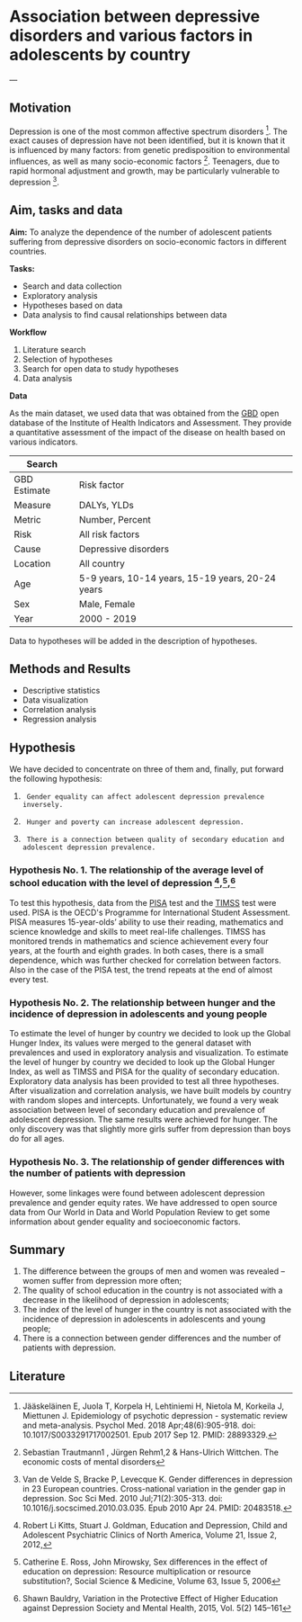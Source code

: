 # Association between depressive disorders and various factors in adolescents by country
—

## Motivation

Depression is one of the most common affective spectrum disorders [^1]. The exact causes of depression have not been identified, but it is known that it is influenced by many factors: from genetic predisposition to environmental influences, as well as many socio-economic factors [^2]. Teenagers, due to rapid hormonal adjustment and growth, may be particularly vulnerable to depression [^3]. 

## Aim, tasks and data

**Aim:** To analyze the dependence of the number of adolescent patients suffering from depressive disorders on socio-economic factors in different countries.

**Tasks:**

* Search and data collection
* Exploratory analysis
* Hypotheses based on data
* Data analysis to find causal relationships between data

**Workflow**

1. Literature search
2. Selection of hypotheses
3. Search for open data to study hypotheses
4. Data analysis

**Data**

As the main dataset, we used data that was obtained from the [GBD](https://vizhub.healthdata.org/gbd-results/) open database of the Institute of Health Indicators and Assessment. They provide a quantitative assessment of the impact of the disease on health based on various indicators. 

| Search       |                                                  |
|--------------|--------------------------------------------------|
| GBD Estimate | Risk factor                                      |
| Measure      | DALYs, YLDs                                      |
| Metric       | Number, Percent                                  |
| Risk         | All risk factors                                 |
| Cause        | Depressive disorders                             |
| Location     | All country                                      |
| Age          | 5-9 years, 10-14 years, 15-19 years, 20-24 years |
| Sex          | Male, Female                                     |
| Year         | 2000 - 2019                                      |
Data to hypotheses will be added in the description of hypotheses.

## Methods and Results

* Descriptive statistics
* Data visualization
* Correlation analysis
* Regression analysis

## Hypothesis

We have decided to concentrate on three of them and, finally, put forward the following hypothesis:
1.      Gender equality can affect adolescent depression prevalence inversely.
2.      Hunger and poverty can increase adolescent depression.
3.      There is a connection between quality of secondary education and adolescent depression prevalence.

### **Hypothesis No. 1.** The relationship of the average level of school education with the level of depression [^5],[^6],[^7]

To test this hypothesis, data from the [PISA](https://www.oecd.org/pisa/) test and the [TIMSS](https://timssandpirls.bc.edu/timss-landing.html) test were used. PISA is the OECD's Programme for International Student Assessment. PISA measures 15-year-olds’ ability to use their reading, mathematics and science knowledge and skills to meet real-life challenges. TIMSS has monitored trends in mathematics and science achievement every four years, at the fourth and eighth grades. 
In both cases, there is a small dependence, which was further checked for correlation between factors. Also in the case of the PISA test, the trend repeats at the end of almost every test.

### **Hypothesis No. 2.** The relationship between hunger and the incidence of depression in adolescents and young people

To estimate the level of hunger by country we decided to look up the Global Hunger Index, its values were merged to the general dataset with prevalences and used in exploratory analysis and visualization. 
To estimate the level of hunger by country we decided to look up the Global Hunger Index, as well as TIMSS and PISA for the quality of secondary education. Exploratory data analysis has been provided to test all three hypotheses. After visualization and correlation analysis, we have built models by country with random slopes and intercepts. Unfortunately, we found a very weak association between level of secondary education and prevalence of adolescent depression. The same results were achieved for hunger. The only discovery was that slightly more girls suffer from depression than boys do for all ages.

### **Hypothesis No. 3.** The relationship of gender differences with the number of patients with depression

However, some linkages were found between adolescent depression prevalence and gender equity rates. We have addressed to open source data from Our World in Data and World Population Review to get some information about gender equality and socioeconomic factors.

## Summary

1. The difference between the groups of men and women was revealed – women suffer from depression more often;
2. The quality of school education in the country is not associated with a decrease in the likelihood of depression in adolescents;
3. The index of the level of hunger in the country is not associated with the incidence of depression in adolescents in adolescents and young people;
4. There is a connection between gender differences and the number of patients with depression.

## Literature
[^1]: Jääskeläinen E, Juola T, Korpela H, Lehtiniemi H, Nietola M, Korkeila J, Miettunen J. Epidemiology of psychotic depression - systematic review and meta-analysis. Psychol Med. 2018 Apr;48(6):905-918. doi: 10.1017/S0033291717002501. Epub 2017 Sep 12. PMID: 28893329.
[^2]: Sebastian Trautmann1 , Jürgen Rehm1,2 & Hans-Ulrich Wittchen. The economic costs of mental disorders
[^3]: Van de Velde S, Bracke P, Levecque K. Gender differences in depression in 23 European countries. Cross-national variation in the gender gap in depression. Soc Sci Med. 2010 Jul;71(2):305-313. doi: 10.1016/j.socscimed.2010.03.035. Epub 2010 Apr 24. PMID: 20483518.
[^4]: https://worldpopulationreview.com/country-rankings/depression-rates-by-country
[^5]: Robert Li Kitts, Stuart J. Goldman, Education and Depression, Child and Adolescent Psychiatric Clinics of North America, Volume 21, Issue 2, 2012,
[^6]: Catherine E. Ross, John Mirowsky, Sex differences in the effect of education on depression: Resource multiplication or resource substitution?, Social Science & Medicine, Volume 63, Issue 5, 2006
[^7]: Shawn Bauldry, Variation in the Protective Effect of Higher Education against Depression Society and Mental Health, 2015, Vol. 5(2) 145–161
